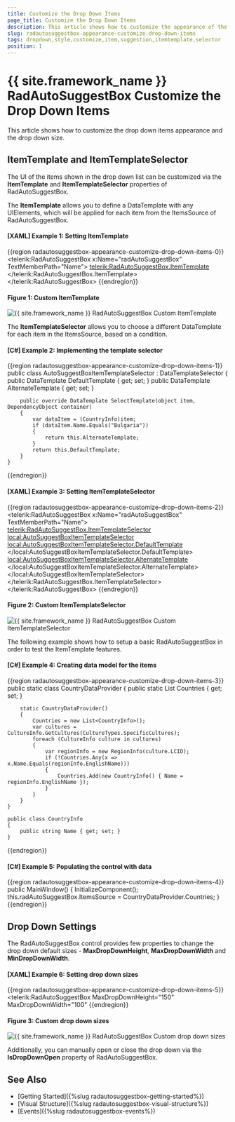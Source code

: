 ```yaml
---
title: Customize the Drop Down Items
page_title: Customize the Drop Down Items
description: This article shows how to customize the appearance of the drop down and the items of RadAutoSuggestBox.
slug: radautosuggestbox-appearance-customize-drop-down-items
tags: dropdown,style,customize,item,suggestion,itemtemplate,selector
position: 1
---
```


# {{ site.framework_name }} RadAutoSuggestBox Customize the Drop Down Items

This article shows how to customize the drop down items appearance and the drop down size.

## ItemTemplate and ItemTemplateSelector

The UI of the items shown in the drop down list can be customized via the __ItemTemplate__ and __ItemTemplateSelector__ properties of RadAutoSuggestBox.

The __ItemTemplate__ allows you to define a DataTemplate with any UIElements, which will be applied for each item from the ItemsSource of RadAutoSuggestBox.

#### __[XAML] Example 1: Setting ItemTemplate__
{{region radautosuggestbox-appearance-customize-drop-down-items-0}}
	<telerik:RadAutoSuggestBox x:Name="radAutoSuggestBox"
							   TextMemberPath="Name">
		<telerik:RadAutoSuggestBox.ItemTemplate>
			<DataTemplate>
				<StackPanel Orientation="Horizontal">
					<Rectangle Fill="OrangeRed" Width="3" Height="12"/>
					<TextBlock Text="{Binding Name}" Margin="3 0 0 0" TextDecorations="Underline" />
				</StackPanel>
			</DataTemplate>
		</telerik:RadAutoSuggestBox.ItemTemplate>
	</telerik:RadAutoSuggestBox>
{{endregion}}

#### Figure 1: Custom ItemTemplate
![{{ site.framework_name }} RadAutoSuggestBox Custom ItemTemplate](images/radautosuggestbox-appearance-customize-drop-down-items-0.png)

The __ItemTemplateSelector__ allows you to choose a different DataTemplate for each item in the ItemsSource, based on a condition. 

#### __[C#] Example 2: Implementing the template selector__
{{region radautosuggestbox-appearance-customize-drop-down-items-1}}
	public class AutoSuggestBoxItemTemplateSelector : DataTemplateSelector
    {
        public DataTemplate DefaultTemplate { get; set; }
        public DataTemplate AlternateTemplate { get; set; }
		
        public override DataTemplate SelectTemplate(object item, DependencyObject container)
        {
            var dataItem = (CountryInfo)item;
            if (dataItem.Name.Equals("Bulgaria"))
            {
                return this.AlternateTemplate;
            }
            return this.DefaultTemplate;
        }
    }
{{endregion}}

#### __[XAML] Example 3: Setting ItemTemplateSelector__
{{region radautosuggestbox-appearance-customize-drop-down-items-2}}
	<telerik:RadAutoSuggestBox x:Name="radAutoSuggestBox" TextMemberPath="Name">
		<telerik:RadAutoSuggestBox.ItemTemplateSelector>
			<local:AutoSuggestBoxItemTemplateSelector>
				<local:AutoSuggestBoxItemTemplateSelector.DefaultTemplate>
					<DataTemplate>                            
						<TextBlock Text="{Binding Name}" FontWeight="Bold" />
					</DataTemplate>
				</local:AutoSuggestBoxItemTemplateSelector.DefaultTemplate>
				<local:AutoSuggestBoxItemTemplateSelector.AlternateTemplate>
					<DataTemplate>
						<Border Background="#15D7FF" Padding="4">
							<TextBlock Text="{Binding Name}" Foreground="White" />
						</Border>
					</DataTemplate>
				</local:AutoSuggestBoxItemTemplateSelector.AlternateTemplate>
			</local:AutoSuggestBoxItemTemplateSelector>		   
		</telerik:RadAutoSuggestBox.ItemTemplateSelector>
	</telerik:RadAutoSuggestBox>
{{endregion}}

#### Figure 2: Custom ItemTemplateSelector
![{{ site.framework_name }} RadAutoSuggestBox Custom ItemTemplateSelector](images/radautosuggestbox-appearance-customize-drop-down-items-1.png)

The following example shows how to setup a basic RadAutoSuggestBox in order to test the ItemTemplate features.

#### __[C#] Example 4: Creating data model for the items__
{{region radautosuggestbox-appearance-customize-drop-down-items-3}}
	public static class CountryDataProvider
    {
        public static List<CountryInfo> Countries { get; set; }

        static CountryDataProvider()
        {
            Countries = new List<CountryInfo>();
            var cultures = CultureInfo.GetCultures(CultureTypes.SpecificCultures);
            foreach (CultureInfo culture in cultures)
            {
                var regionInfo = new RegionInfo(culture.LCID);
                if (!Countries.Any(x => x.Name.Equals(regionInfo.EnglishName)))
                {
                    Countries.Add(new CountryInfo() { Name = regionInfo.EnglishName });
                }
            }
        }
    }

    public class CountryInfo
    {
        public string Name { get; set; }
    }
{{endregion}}

#### __[C#] Example 5: Populating the control with data__
{{region radautosuggestbox-appearance-customize-drop-down-items-4}}
	public MainWindow()
	{
		InitializeComponent();
		this.radAutoSuggestBox.ItemsSource = CountryDataProvider.Countries;
	}
{{endregion}}

## Drop Down Settings

The RadAutoSuggestBox control provides few properties to change the drop down default sizes - __MaxDropDownHeight__, __MaxDropDownWidth__ and __MinDropDownWidth__.

#### __[XAML] Example 6: Setting drop down sizes__
{{region radautosuggestbox-appearance-customize-drop-down-items-5}}
	<telerik:RadAutoSuggestBox MaxDropDownHeight="150" MaxDropDownWidth="100"
{{endregion}}

#### Figure 3: Custom drop down sizes
![{{ site.framework_name }} RadAutoSuggestBox Custom drop down sizes](images/radautosuggestbox-appearance-customize-drop-down-items-2.png)

Additionally, you can manually open or close the drop down via the __IsDropDownOpen__ property of RadAutoSuggestBox.

## See Also  
 * [Getting Started]({%slug radautosuggestbox-getting-started%}) 
 * [Visual Structure]({%slug radautosuggestbox-visual-structure%})
 * [Events]({%slug radautosuggestbox-events%})
